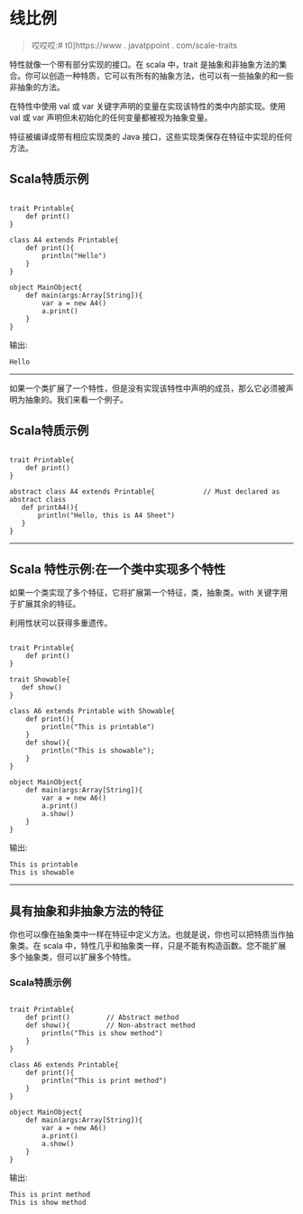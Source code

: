 # 线比例

> 哎哎哎:# t0]https://www . javatppoint . com/scale-traits

特性就像一个带有部分实现的接口。在 scala 中，trait 是抽象和非抽象方法的集合。你可以创造一种特质，它可以有所有的抽象方法，也可以有一些抽象的和一些非抽象的方法。

在特性中使用 val 或 var 关键字声明的变量在实现该特性的类中内部实现。使用 val 或 var 声明但未初始化的任何变量都被视为抽象变量。

特征被编译成带有相应实现类的 Java 接口，这些实现类保存在特征中实现的任何方法。

## Scala特质示例

```

trait Printable{
    def print()
}

class A4 extends Printable{
    def print(){
        println("Hello")
    }
}

object MainObject{
    def main(args:Array[String]){
        var a = new A4()
        a.print()
    }
}

```

输出:

```
Hello

```

* * *

如果一个类扩展了一个特性，但是没有实现该特性中声明的成员，那么它必须被声明为抽象的。我们来看一个例子。

## Scala特质示例

```

trait Printable{
    def print()
}

abstract class A4 extends Printable{			// Must declared as abstract class
   def printA4(){
       println("Hello, this is A4 Sheet")
   }
}

```

* * *

## Scala 特性示例:在一个类中实现多个特性

如果一个类实现了多个特征，它将扩展第一个特征，类，抽象类。with 关键字用于扩展其余的特征。

利用性状可以获得多重遗传。

```

trait Printable{
    def print()
}

trait Showable{
   def show()
}

class A6 extends Printable with Showable{
    def print(){
        println("This is printable")
    }
    def show(){
        println("This is showable");
    }
}

object MainObject{
    def main(args:Array[String]){
        var a = new A6()
        a.print()
        a.show()
    }
}

```

输出:

```
This is printable
This is showable

```

* * *

## 具有抽象和非抽象方法的特征

你也可以像在抽象类中一样在特征中定义方法。也就是说，你也可以把特质当作抽象类。在 scala 中，特性几乎和抽象类一样，只是不能有构造函数。您不能扩展多个抽象类，但可以扩展多个特性。

### Scala特质示例

```

trait Printable{
    def print()			// Abstract method
    def show(){			// Non-abstract method
        println("This is show method")
    }
}

class A6 extends Printable{
    def print(){
        println("This is print method")
    }
}

object MainObject{
    def main(args:Array[String]){
        var a = new A6()
        a.print()
        a.show()
    }
}

```

输出:

```
This is print method
This is show method

```